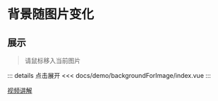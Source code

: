 # 背景随图片变化

## 展示

> 请鼠标移入当前图片

<script setup>
import test from "./index.vue"
</script>

<test></test>

::: details 点击展开
<<< docs/demo/backgroundForImage/index.vue
:::

[视频讲解](https://www.douyin.com/user/MS4wLjABAAAAi2oukRVcHpgD-HbVdzsxE7tYykr91YuIKukR_X_Yy08EFWRQhRrECDF6FvbvT8Xa?modal_id=7233692264839630138)
